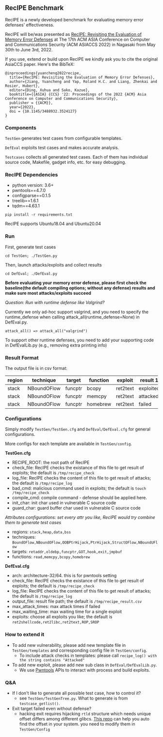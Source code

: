 ## RecIPE Benchmark

RecIPE is a newly developed benchmark for evaluating memory error defenses' effectiveness.

RecIPE will be/was presented as [RecIPE: Revisiting the Evaluation of Memory Error Defenses](https://dl.acm.org/doi/pdf/10.1145/3488932.3524127) at The 17th ACM ASIA Conference on Computer and Communications Security (ACM ASIACCS 2022) in Nagasaki from May 30th to June 3rd, 2022. 

If you use, extend or build upon RecIPE we kindly ask you to cite the original AsiaCCS paper. Here's the BibTeX:

```
@inproceedings{yuancheng2022recipe,
  title={RecIPE: Revisiting the Evaluation of Memory Error Defenses},
  author={Jiang, Yuancheng and Yap, Roland H.C. and Liang, Zhenkai and Rosier, Hubert},
  editor={Ding, Xuhua and Sako, Kazue},
  booktitle={{ASIA} {CCS} '22: Proceedings of the 2022 {ACM} Asia Conference on Computer and Communications Security},
  publisher = {{ACM}},
  year={2022},
  doi = {10.1145/3488932.3524127}
}
```

### Components

`TestGen` generates test cases from configurable templates.

`DefEval` exploits test cases and makes accurate analysis.

`Testcases` collects all generated test cases. Each of them has individual source code, Makefile, gadget info, etc. for easy debugging.

### RecIPE Dependencies

* python version: 3.6+
* pwntools==4.7.0
* configparse==0.1.5
* treelib==1.6.1
* tqdm==4.63.1

`pip install -r requirements.txt`

RecIPE supports Ubuntu18.04 and Ubuntu20.04

### Run

First, generate test cases
```
cd TestGen; ./TestGen.py
```

Then, launch attacks/exploits and collect results
```
cd DefEval; ./DefEval.py
```

**Before evaluating your memory error defense, please first check the baseline(the default compiling options; without any defense) results and make sure most attacks/exploits succeed**

*Question: Run with runtime defense like Valgrind?*

Currently we only ad-hoc support valgrind, and you need to specify the runtime_defense when calling attack_all(runtime_defense=None) in DefEval.py.
```
attack_all() => attack_all("valgrind")
```

To support other runtime defenses, you need to add your supporting code in DefEvalLib.py (e.g., removing extra printing info)

### Result Format

The output file is in csv format:

| region | technique   | target  | function | exploit  | result 1  | result 2  | result 3  | ... |
|:------ | ----------- | ------- | -------- | -------- | --------- | --------- |:--------- | --- |
| stack  | NBoundOFlow | funcptr | bcopy    | ret2text | exploited | -         | -         |     |
| stack  | NBoundOFlow | funcptr | memcpy   | ret2text | attacked  | exploited | -         |     |
| stack  | NBoundOFlow | funcptr | homebrew | ret2text | failed    | failed    | exploited |     |

### Configurations

Simply modify `TestGen/TestGen.cfg` and `DefEval/DefEval.cfg` for general configurations. 

More configs for each template are available in `TestGen/config`.

**TestGen.cfg**
* RECIPE_ROOT: the root path of RecIPE
* check_file: RecIPE checks the existance of this file to get result of exploits; the default is `/tmp/recipe_check`
* log_file: RecIPE checks the content of this file to get result of attacks; the default is `/tmp/recipe_log`
* bad_cmd: malicious command used in exploits; the default is `touch /tmp/recipe_check`
* compile_cmd: compile command - defense should be applied here. 
* init_char: init char used in vulnerable C source code
* guard_char: guard buffer char used in vulnerable C source code 

*Attributes configurations: set every attr you like, RecIPE would try combine them to generate test cases*
* regions: `stack,heap,data,bss`
* techniques: `BoundOFlow,NBoundOFlow,OOBPtrHijack,PtrHijack,StructOFlow,NBoundUFlow`
* targets: `retaddr,oldebp,funcptr,GOT,hook,exit,jmpbuf`
* functions: `read,memcpy,bcopy,homebrew`

**DefEval.cfg**
* arch: architecture-32/64. this is for pwntools setting
* check_file: RecIPE checks the existance of this file to get result of exploits; the default is `/tmp/recipe_check`
* log_file: RecIPE checks the content of this file to get result of attacks; the default is `/tmp/recipe_log`
* output_file: result file path; the default is `/tmp/recipe_result.csv`
* max_attack_times: max attack times if failed
* max_waiting_time: max waiting time for a single exploit
* exploits: choose all exploits you like; the default is `ret2shellcode,ret2libc,ret2text,ROP,SROP`

### How to extend it
* To add new vulnerability, please add new template file in `TestGen/templates` and corresponding config file in `TestGen/config`.
	* To include attack checks in templates: please call `recipe_log() with the string contains "Attacked"`
* To add new exploit, please add new sub class in `DefEval/DefEvalLib.py`.
	* We use [Pwntools](https://docs.pwntools.com/en/stable/) APIs to interact with process and build exploits.

### Q&A
* If I don't like to generate all possible test case, how to control it?
	* see `TestGen/TestGenTree.py`. What to generate is from `testcase_getlist()`. 
* Exit target failed even without defense?
	* hacking exit requires hijacking `rtld` structure which needs unique offset differs among different glibcs. [This repo](https://github.com/0599jiangyc/exit_hijack) can help you auto find the offset in your system. you need to modify them in `TestGen/Config`
